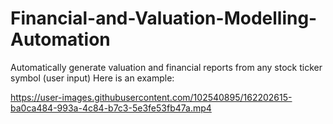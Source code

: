 # Financial-and-Valuation-Modelling-Automation
Automatically generate valuation and financial reports from any stock ticker symbol (user input)
Here is an example:



https://user-images.githubusercontent.com/102540895/162202615-ba0ca484-993a-4c84-b7c3-5e3fe53fb47a.mp4

